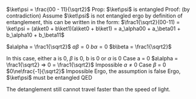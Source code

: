 $\ket\psi = \frac{00 - 11}{\sqrt2}$
Prop: $\ket\psi$ is entangled
Proof: (by contradiction)
Assume $\ket\psi$ is not entangled
ergo by definition of entanglement, this can be written in the form:
$\frac1{\sqrt2}(00-11) = \ket\psi = (a\ket0 + b\ket1)(a\ket0 + b\ket1) = a_\alpha00 + a_\beta01 + b_\alpha10 + b_\beta11$

$a\alpha = \frac1{\sqrt2}$
$a\beta = 0$
$b\alpha = 0$
$b\beta = \frac1{\sqrt2}$

In this case, either
a is 0, $\beta$ is 0, b is 0 or $\alpha$ is 0
Case a = 0
$a\alpha = \frac1{\sqrt2} => 0 = \frac1{\sqrt2}$ Impossible
$a\ne0$
Case $\beta$ = 0
$0\ne\frac{-1}{\sqrt2}$ Impossible
Ergo, the assumption is false
Ergo, $\ket\psi$ must be entangled
QED

The detanglement still cannot travel faster than the speed of light.
